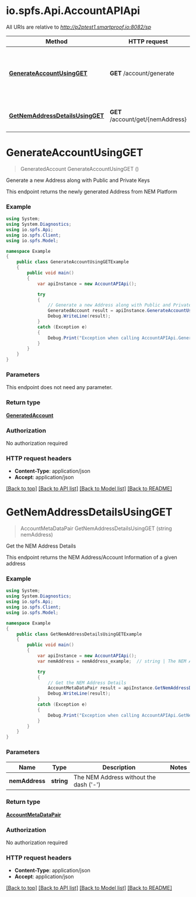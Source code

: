 # io.spfs.Api.AccountAPIApi

All URIs are relative to *http://p2ptest1.smartproof.io:8082/sp*

Method | HTTP request | Description
------------- | ------------- | -------------
[**GenerateAccountUsingGET**](AccountAPIApi.md#generateaccountusingget) | **GET** /account/generate | Generate a new Address along with Public and Private Keys
[**GetNemAddressDetailsUsingGET**](AccountAPIApi.md#getnemaddressdetailsusingget) | **GET** /account/get/{nemAddress} | Get the NEM Address Details


<a name="generateaccountusingget"></a>
# **GenerateAccountUsingGET**
> GeneratedAccount GenerateAccountUsingGET ()

Generate a new Address along with Public and Private Keys

This endpoint returns the newly generated Address from NEM Platform

### Example
```csharp
using System;
using System.Diagnostics;
using io.spfs.Api;
using io.spfs.Client;
using io.spfs.Model;

namespace Example
{
    public class GenerateAccountUsingGETExample
    {
        public void main()
        {
            var apiInstance = new AccountAPIApi();

            try
            {
                // Generate a new Address along with Public and Private Keys
                GeneratedAccount result = apiInstance.GenerateAccountUsingGET();
                Debug.WriteLine(result);
            }
            catch (Exception e)
            {
                Debug.Print("Exception when calling AccountAPIApi.GenerateAccountUsingGET: " + e.Message );
            }
        }
    }
}
```

### Parameters
This endpoint does not need any parameter.

### Return type

[**GeneratedAccount**](GeneratedAccount.md)

### Authorization

No authorization required

### HTTP request headers

 - **Content-Type**: application/json
 - **Accept**: application/json

[[Back to top]](#) [[Back to API list]](../README.md#documentation-for-api-endpoints) [[Back to Model list]](../README.md#documentation-for-models) [[Back to README]](../README.md)

<a name="getnemaddressdetailsusingget"></a>
# **GetNemAddressDetailsUsingGET**
> AccountMetaDataPair GetNemAddressDetailsUsingGET (string nemAddress)

Get the NEM Address Details

This endpoint returns the NEM Address/Account Information of a given address

### Example
```csharp
using System;
using System.Diagnostics;
using io.spfs.Api;
using io.spfs.Client;
using io.spfs.Model;

namespace Example
{
    public class GetNemAddressDetailsUsingGETExample
    {
        public void main()
        {
            var apiInstance = new AccountAPIApi();
            var nemAddress = nemAddress_example;  // string | The NEM Address without the dash ('-')

            try
            {
                // Get the NEM Address Details
                AccountMetaDataPair result = apiInstance.GetNemAddressDetailsUsingGET(nemAddress);
                Debug.WriteLine(result);
            }
            catch (Exception e)
            {
                Debug.Print("Exception when calling AccountAPIApi.GetNemAddressDetailsUsingGET: " + e.Message );
            }
        }
    }
}
```

### Parameters

Name | Type | Description  | Notes
------------- | ------------- | ------------- | -------------
 **nemAddress** | **string**| The NEM Address without the dash (&#39;-&#39;) | 

### Return type

[**AccountMetaDataPair**](AccountMetaDataPair.md)

### Authorization

No authorization required

### HTTP request headers

 - **Content-Type**: application/json
 - **Accept**: application/json

[[Back to top]](#) [[Back to API list]](../README.md#documentation-for-api-endpoints) [[Back to Model list]](../README.md#documentation-for-models) [[Back to README]](../README.md)

